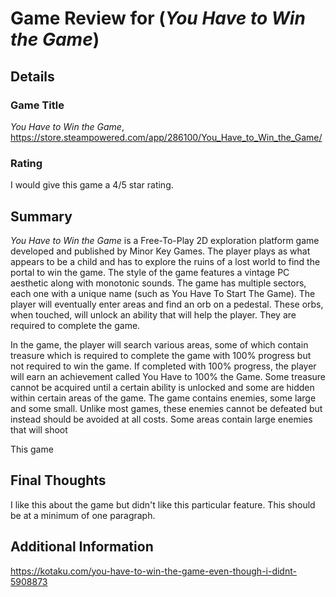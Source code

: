 # Game Review for (_You Have to Win the Game_)

## Details

### Game Title
_You Have to Win the Game_, https://store.steampowered.com/app/286100/You_Have_to_Win_the_Game/

### Rating
I would give this game a 4/5 star rating.

## Summary
_You Have to Win the Game_ is a Free-To-Play 2D exploration platform game developed and published by Minor Key Games. The player plays as what appears to be a child and has to explore the ruins of a lost world to find the portal to win the game. The style of the game features a vintage PC aesthetic along with monotonic sounds. The game has multiple sectors, each one with a unique name (such as You Have To Start The Game). The player will eventually enter areas and find an orb on a pedestal. These orbs, when touched, will unlock an ability that will help the player. They are required to complete the game.

In the game, the player will search various areas, some of which contain treasure which is required to complete the game with 100% progress but not required to win the game. If completed with 100% progress, the player will earn an achievement called You Have to 100% the Game. Some treasure cannot be acquired until a certain ability is unlocked and some are hidden within certain areas of the game. The game contains enemies, some large and some small. Unlike most games, these enemies cannot be defeated but instead should be avoided at all costs. Some areas contain large enemies that will shoot 

This game 

## Final Thoughts
I like this about the game but didn't like this particular feature. This should be at a minimum of one paragraph. 

## Additional Information
https://kotaku.com/you-have-to-win-the-game-even-though-i-didnt-5908873
